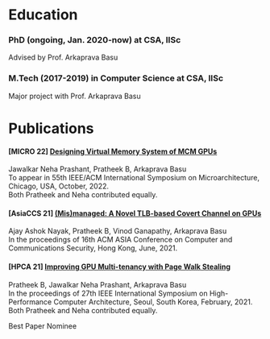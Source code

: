 # Education

<h3>PhD (ongoing, Jan. 2020-now) at CSA, IISc</h3>
<p>Advised by Prof. Arkaprava Basu</p>


<h3>M.Tech (2017-2019) in Computer Science at CSA, IISc</h3>
<p>Major project with Prof. Arkaprava Basu</p>

# Publications

<h4> <strong> [MICRO 22] </strong> <a href="https://www.csa.iisc.ac.in/~arkapravab/papers.html" title="MICRO 22"> Designing Virtual Memory System of MCM GPUs  </a> </h4>
Jawalkar Neha Prashant, Pratheek B, Arkaprava Basu  <br>
To appear in 55th IEEE/ACM International Symposium on Microarchitecture, Chicago, USA, October, 2022. <br>
Both Pratheek and Neha contributed equally. <br>


<h4> <strong> [AsiaCCS 21] </strong> <a href="https://www.csa.iisc.ac.in/~arkapravab/papers/asiaCCS21_GPUTLBChannel.pdf" title="AsiaCCS 21">(Mis)managed: A Novel TLB-based Covert Channel on GPUs </a> </h4>
Ajay Ashok Nayak, Pratheek B, Vinod Ganapathy, Arkaprava Basu <br>
In the proceedings of 16th ACM ASIA Conference on Computer and Communications Security, Hong Kong, June, 2021. <br>


<h4> <strong> [HPCA 21] </strong> <a href="https://www.csa.iisc.ac.in/~arkapravab/papers/hpca21_DWS.pdf" title="HPCA 21"> Improving GPU Multi-tenancy with Page Walk Stealing </a> </h4>
<p>Pratheek B, Jawalkar Neha Prashant, Arkaprava Basu <br>
In the proceedings of 27th IEEE International Symposium on High-Performance Computer Architecture, Seoul, South Korea, February, 2021. <br>
Both Pratheek and Neha contributed equally. <br>
<p color="red"> Best Paper Nominee </p>
